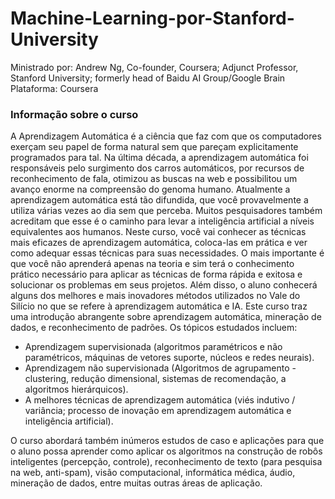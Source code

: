 # Machine-Learning-por-Stanford-University

Ministrado por:  Andrew Ng, Co-founder, Coursera; Adjunct Professor, Stanford University; formerly head of Baidu AI Group/Google Brain
Plataforma: Coursera

### Informação sobre o curso

A Aprendizagem Automática é a ciência que faz com que os computadores exerçam seu papel de forma natural sem que pareçam 
explicitamente programados para tal. Na última década, a aprendizagem automática foi responsáveis pelo surgimento dos carros automáticos, por recursos de reconhecimento de fala, otimizou as buscas na web e possibilitou um avanço enorme na compreensão do genoma humano. Atualmente a aprendizagem automática está tão difundida, que você provavelmente a utiliza várias vezes ao dia sem que perceba. Muitos pesquisadores também acreditam que esse é o caminho para levar a inteligência artificial a níveis equivalentes aos humanos. Neste curso, você vai conhecer as técnicas mais eficazes de aprendizagem automática, coloca-las em prática e ver como adequar essas técnicas para suas necessidades. O mais importante é que você não aprenderá apenas na teoria e sim terá o conhecimento prático necessário para aplicar as técnicas de forma rápida e exitosa e solucionar os problemas em seus projetos. Além disso, o aluno conhecerá alguns dos melhores e mais inovadores métodos utilizados no Vale do Silício no que se refere à aprendizagem automática e IA.
Este curso traz uma introdução abrangente sobre aprendizagem automática, mineração de dados, e reconhecimento de padrões. Os tópicos estudados incluem: 

* Aprendizagem supervisionada (algoritmos paramétricos e não paramétricos, máquinas de vetores suporte, núcleos e redes neurais). 
* Aprendizagem não supervisionada (Algoritmos de agrupamento - clustering, redução dimensional, sistemas de recomendação, a algoritmos hierárquicos). 
* A melhores técnicas de aprendizagem automática (viés indutivo / variância; processo de inovação em aprendizagem automática e inteligência artificial). 

O curso abordará também inúmeros estudos de caso e aplicações para que o aluno possa aprender como aplicar os algoritmos na construção de robôs inteligentes (percepção, controle), reconhecimento de texto (para pesquisa na web, anti-spam), visão computacional, informática médica, áudio, mineração de dados, entre muitas outras áreas de aplicação.
